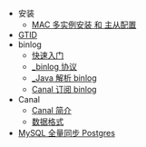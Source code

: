 

* 安装
  * [MAC 多实例安装 和 主从配置](install/mac-multiple-instance.md)
* [GTID](GTID.md)
* binlog
  * [快速入门](binlog/quick-start.md)
  * [_binlog 协议](binlog/binlog-protocol.md)
  * [_Java 解析 binlog](binlog/parse-binlog-by-java.md)
  * [Canal 订阅 binlog](binlog/parse-binlog-by-canal.md)
* Canal
  * [Canal 简介](canal/introduce.md)
  * [数据格式](canal/data-type.md)
* [MySQL 全量同步 Postgres](rds_dbsync.md)


